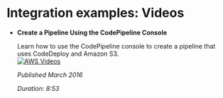 # Integration examples: Videos<a name="integrations-community-videos"></a>
+ **Create a Pipeline Using the CodePipeline Console**

  Learn how to use the CodePipeline console to create a pipeline that uses CodeDeploy and Amazon S3\.  
[![AWS Videos](http://img.youtube.com/vi/glVR2zjq1j4/0.jpg)](http://www.youtube.com/watch?v=glVR2zjq1j4)

  *Published March 2016*

  *Duration: 8:53*